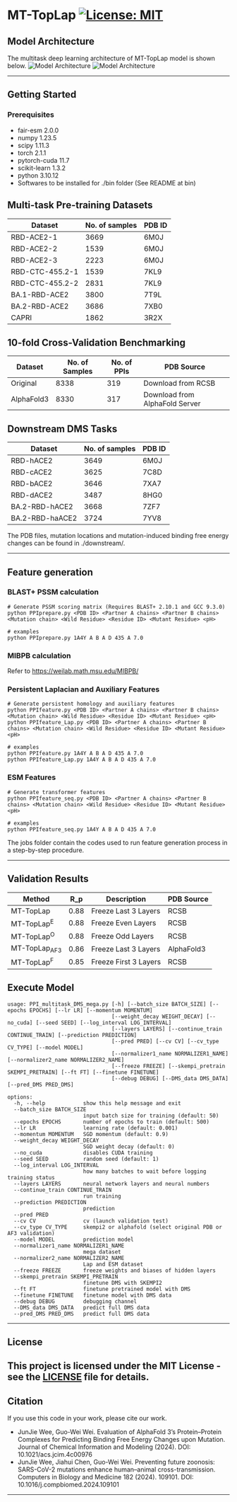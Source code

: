 # MT-TopLap <!-- [![preprint](https://img.shields.io/static/v1?label=arXiv&message=2310.12508&color=B31B1B)](https://www.google.com/) --> [![License: MIT](https://img.shields.io/badge/License-MIT-yellow.svg)](https://opensource.org/licenses/MIT) 

## Model Architecture

The multitask deep learning architecture of MT-TopLap model is shown below.
![Model Architecture](./MT-TopLap_dark.png#gh-dark-mode-only)
![Model Architecture](./MT-TopLap.png#gh-light-mode-only)

---

## Getting Started

### Prerequisites

- fair-esm                  2.0.0
- numpy                     1.23.5
- scipy                     1.11.3
- torch                     2.1.1
- pytorch-cuda              11.7
- scikit-learn              1.3.2
- python                    3.10.12
- Softwares to be installed for ./bin folder (See README at bin)

## Multi-task Pre-training Datasets

| Dataset                                                            | No. of samples | PDB ID                                                                       |
|--------------------------------------------------------------------|-------------------------------------|------------------------------------------------------------------------------|
| RBD-ACE2-1                                     | 3669                                | 6M0J                                                  |
| RBD-ACE2-2                                    | 1539                                | 6M0J                                                  |
| RBD-ACE2-3                            | 2223                                | 6M0J                                                  |
| RBD-CTC-455.2-1                             | 1539                                | 7KL9                                                    |
| RBD-CTC-455.2-2                            | 2831                                | 7KL9                                                    |
| BA.1-RBD-ACE2                            | 3800                                | 7T9L                                                   |
| BA.2-RBD-ACE2                                 | 3686                                | 7XB0                                                  |
| CAPRI  | 1862                                | 3R2X |
## 10-fold Cross-Validation Benchmarking 
| Dataset    | No. of Samples | No. of PPIs | PDB Source                      |
|------------|----------------|-------------|---------------------------------|
| Original   | 8338           | 319         | Download from RCSB              |
| AlphaFold3 | 8330           | 317         | Download from AlphaFold Server  |

## Downstream DMS Tasks
| Dataset         | No. of samples | PDB ID |
|-----------------|----------------|--------|
| RBD-hACE2       | 3649           | 6M0J   |
| RBD-cACE2       | 3625           | 7C8D   |
| RBD-bACE2       | 3646           | 7XA7   |
| RBD-dACE2       | 3487           | 8HG0   |
| BA.2-RBD-hACE2  | 3668           | 7ZF7   |
| BA.2-RBD-haACE2 | 3724           | 7YV8   |

The PDB files, mutation locations and mutation-induced binding free energy changes can be found in ./downstream/.

---
## Feature generation
### BLAST+ PSSM calculation
```shell
# Generate PSSM scoring matrix (Requires BLAST+ 2.10.1 and GCC 9.3.0)
python PPIprepare.py <PDB ID> <Partner A chains> <Partner B chains> <Mutation chain> <Wild Residue> <Residue ID> <Mutant Residue> <pH>

# examples
python PPIprepare.py 1A4Y A B A D 435 A 7.0 
```

### MIBPB calculation
Refer to https://weilab.math.msu.edu/MIBPB/ 

### Persistent Laplacian and Auxiliary Features 
```shell
# Generate persistent homology and auxiliary features
python PPIfeature.py <PDB ID> <Partner A chains> <Partner B chains> <Mutation chain> <Wild Residue> <Residue ID> <Mutant Residue> <pH>
python PPIfeature_Lap.py <PDB ID> <Partner A chains> <Partner B chains> <Mutation chain> <Wild Residue> <Residue ID> <Mutant Residue> <pH>

# examples
python PPIfeature.py 1A4Y A B A D 435 A 7.0
python PPIfeature_Lap.py 1A4Y A B A D 435 A 7.0 
```

### ESM Features 
```shell
# Generate transformer features
python PPIfeature_seq.py <PDB ID> <Partner A chains> <Partner B chains> <Mutation chain> <Wild Residue> <Residue ID> <Mutant Residue> <pH>

# examples
python PPIfeature_seq.py 1A4Y A B A D 435 A 7.0
```
The jobs folder contain the codes used to run feature generation process in a step-by-step procedure. 

---
## Validation Results
| Method                | R_p  | Description           | PDB Source |
|-----------------------|------|-----------------------|------------|
| MT-TopLap             | 0.88 | Freeze Last 3 Layers  | RCSB       |
| MT-TopLap<sup>E</sup>         | 0.88 | Freeze Even Layers    | RCSB       |
| MT-TopLap<sup>O</sup>         | 0.88 | Freeze Odd Layers     | RCSB       |
| MT-TopLap<sub>AF3</sub> | 0.86 | Freeze Last 3 Layers  | AlphaFold3 |
| MT-TopLap<sup>F</sup>         | 0.85 | Freeze First 3 Layers | RCSB       |

## Execute Model
```shell
usage: PPI_multitask_DMS_mega.py [-h] [--batch_size BATCH_SIZE] [--epochs EPOCHS] [--lr LR] [--momentum MOMENTUM]
                                 [--weight_decay WEIGHT_DECAY] [--no_cuda] [--seed SEED] [--log_interval LOG_INTERVAL]
                                 [--layers LAYERS] [--continue_train CONTINUE_TRAIN] [--prediction PREDICTION]
                                 [--pred PRED] [--cv CV] [--cv_type CV_TYPE] [--model MODEL]
                                 [--normalizer1_name NORMALIZER1_NAME] [--normalizer2_name NORMALIZER2_NAME]
                                 [--freeze FREEZE] [--skempi_pretrain SKEMPI_PRETRAIN] [--ft FT] [--finetune FINETUNE]
                                 [--debug DEBUG] [--DMS_data DMS_DATA] [--pred_DMS PRED_DMS]

options:
  -h, --help            show this help message and exit
  --batch_size BATCH_SIZE
                        input batch size for training (default: 50)
  --epochs EPOCHS       number of epochs to train (default: 500)
  --lr LR               learning rate (default: 0.001)
  --momentum MOMENTUM   SGD momentum (default: 0.9)
  --weight_decay WEIGHT_DECAY
                        SGD weight decay (default: 0)
  --no_cuda             disables CUDA training
  --seed SEED           random seed (default: 1)
  --log_interval LOG_INTERVAL
                        how many batches to wait before logging training status
  --layers LAYERS       neural network layers and neural numbers
  --continue_train CONTINUE_TRAIN
                        run training
  --prediction PREDICTION
                        prediction
  --pred PRED
  --cv CV               cv (launch validation test)
  --cv_type CV_TYPE     skempi2 or alphafold (select original PDB or AF3 validation)
  --model MODEL         prediction model
  --normalizer1_name NORMALIZER1_NAME
                        mega dataset
  --normalizer2_name NORMALIZER2_NAME
                        Lap and ESM dataset
  --freeze FREEZE       freeze weights and biases of hidden layers
  --skempi_pretrain SKEMPI_PRETRAIN
                        finetune DMS with SKEMPI2
  --ft FT               finetune pretrained model with DMS
  --finetune FINETUNE   finetune model with DMS data
  --debug DEBUG         debugging channel
  --DMS_data DMS_DATA   predict full DMS data
  --pred_DMS PRED_DMS   predict full DMS data
```

---

## License
This project is licensed under the MIT License - see the [LICENSE](LICENSE) file for details.
---

## Citation
If you use this code in your work, please cite our work. 
- JunJie Wee, Guo-Wei Wei. Evaluation of AlphaFold 3’s Protein–Protein Complexes for Predicting Binding Free Energy Changes upon Mutation. Journal of Chemical Information and Modeling (2024). DOI: 10.1021/acs.jcim.4c00976
- JunJie Wee, Jiahui Chen, Guo-Wei Wei. Preventing future zoonosis: SARS-CoV-2 mutations enhance human–animal cross-transmission. Computers in Biology and Medicine 182 (2024). 109101. DOI: 10.1016/j.compbiomed.2024.109101
---
